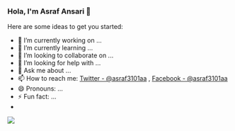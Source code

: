 ### Hola, I'm Asraf Ansari 👋



Here are some ideas to get you started:

- 🔭 I’m currently working on ...
- 🌱 I’m currently learning ...
- 👯 I’m looking to collaborate on ...
- 🤔 I’m looking for help with ...
- 💬 Ask me about ...
- 📫 How to reach me: [Twitter - @asraf3101aa](https://twitter.com/asraf3101aa) , [Facebook - @asraf3101aa](https://www.facebook.com/asraf3101aa)
- 😄 Pronouns: ...
- ⚡ Fun fact: ...
- 
<img src="https://github-readme-stats.vercel.app/api?username=asraf3101aa&&show_icons=true&title_color=ffffff&icon_color=bb2acf&text_color=daf7dc&bg_color=151515">
